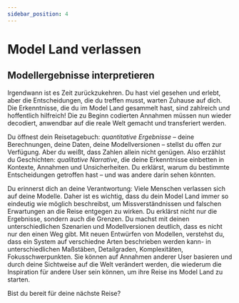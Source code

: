 ```yaml
---
sidebar_position: 4
---
```


# Model Land verlassen
## Modellergebnisse interpretieren

Irgendwann ist es Zeit zurückzukehren. Du hast viel gesehen und erlebt, aber die Entscheidungen, die du treffen musst, warten Zuhause auf dich. Die Erkenntnisse, die du im Model Land gesammelt hast, sind zahlreich und hoffentlich hilfreich! Die zu Beginn codierten Annahmen müssen nun wieder decodiert, anwendbar auf die reale Welt gemacht und transferiert werden. 

Du öffnest dein Reisetagebuch: *quantitative Ergebnisse* – deine Berechnungen, deine Daten, deine Modellversionen – stellst du offen zur Verfügung. Aber du weißt, dass Zahlen allein nicht genügen. 
Also erzählst du Geschichten: *qualitative Narrative*, die deine Erkenntnisse einbetten in Kontexte, Annahmen und Unsicherheiten. Du erklärst, warum du bestimmte Entscheidungen getroffen hast – und was andere darin sehen könnten.

Du erinnerst dich an deine Verantwortung: Viele Menschen verlassen sich auf deine Modelle. Daher ist es wichtig, dass du dein Model Land immer so eindeutig wie möglich beschreibst, um Missverständnissen und falschen Erwartungen an die Reise entgegen zu wirken. Du erklärst nicht nur die Ergebnisse, sondern auch die Grenzen. Du machst mit deinen unterschiedlichen Szenarien und Modellversionen deutlich, dass es nicht nur den einen Weg gibt. Mit neuen Entwürfen von Modellen, verstehst du, dass ein System auf verschiedne Arten beschrieben werden kann- in unterschiedlichen Maßstäben, Detailgraden, Komplexitäten, Fokusschwerpunkten. Sie können auf Annahmen anderer User basieren und durch deine Sichtweise auf die Welt verändert werden, die wiederum die Inspiration für andere User sein können, um ihre Reise ins Model Land zu starten. 

Bist du bereit für deine nächste Reise?

